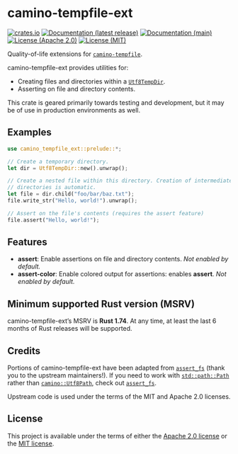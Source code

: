 <!-- cargo-sync-rdme title [[ -->
# camino-tempfile-ext
<!-- cargo-sync-rdme ]] -->
[![crates.io](https://img.shields.io/crates/v/camino-tempfile-ext.svg?logo=rust)](https://crates.io/crates/camino-tempfile-ext)
[![Documentation (latest release)](https://img.shields.io/badge/docs-latest%20version-brightgreen.svg)](https://docs.rs/camino-tempfile-ext)
[![Documentation (main)](https://img.shields.io/badge/docs-main-purple.svg)](https://camino-rs.github.io/camino-tempfile/rustdoc/camino_tempfile_ext/)
[![License (Apache 2.0)](https://img.shields.io/badge/license-Apache-green.svg)](LICENSE-APACHE)
[![License (MIT)](https://img.shields.io/badge/license-MIT-green.svg)](LICENSE-MIT)
<!-- cargo-sync-rdme rustdoc [[ -->
Quality-of-life extensions for [`camino-tempfile`].

camino-tempfile-ext provides utilities for:

* Creating files and directories within a [`Utf8TempDir`].
* Asserting on file and directory contents.

This crate is geared primarily towards testing and development, but it may
be of use in production environments as well.

## Examples

````rust
use camino_tempfile_ext::prelude::*;

// Create a temporary directory.
let dir = Utf8TempDir::new().unwrap();

// Create a nested file within this directory. Creation of intermediate
// directories is automatic.
let file = dir.child("foo/bar/baz.txt");
file.write_str("Hello, world!").unwrap();

// Assert on the file's contents (requires the assert feature)
file.assert("Hello, world!");
````

## Features

* **assert**: Enable assertions on file and directory contents. *Not enabled by default.*
* **assert-color**: Enable colored output for assertions: enables **assert**. *Not enabled by default.*

## Minimum supported Rust version (MSRV)

camino-tempfile-ext’s MSRV is **Rust 1.74**. At any time, at least the last
6 months of Rust releases will be supported.

## Credits

Portions of camino-tempfile-ext have been adapted from [`assert_fs`] (thank
you to the upstream maintainers!). If you need to work with
[`std::path::Path`](https://doc.rust-lang.org/nightly/std/path/struct.Path.html) rather than [`camino::Utf8Path`](https://docs.rs/camino/1.1.9/camino/struct.Utf8Path.html), check out
[`assert_fs`].

Upstream code is used under the terms of the MIT and Apache 2.0 licenses.

[`camino-tempfile`]: https://docs.rs/camino-tempfile/1.3.0/camino_tempfile/index.html
[`Utf8TempDir`]: https://docs.rs/camino-tempfile/1.3.0/camino_tempfile/dir/struct.Utf8TempDir.html
[`assert_fs`]: https://crates.io/crates/assert_fs
<!-- cargo-sync-rdme ]] -->

## License

This project is available under the terms of either the [Apache 2.0 license](LICENSE-APACHE) or the [MIT
license](LICENSE-MIT).
